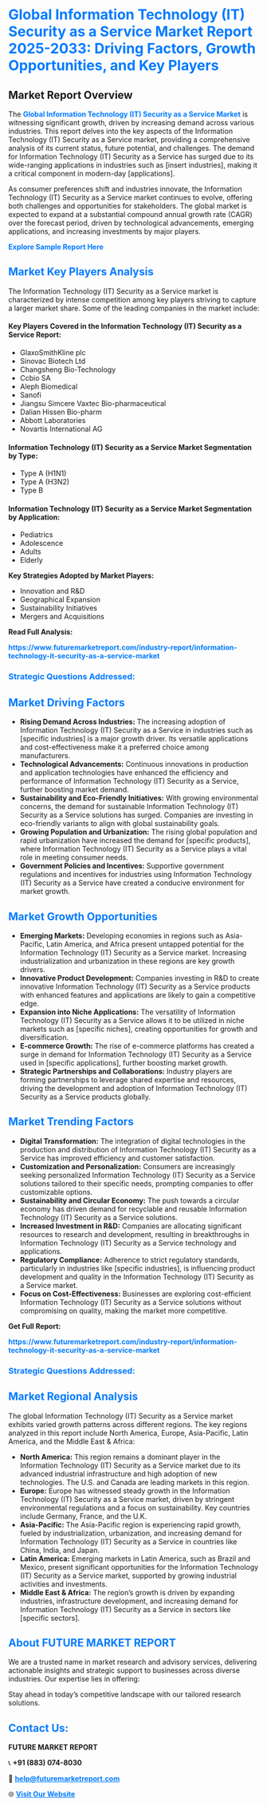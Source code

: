 <h1 style="color: #007BFF;">Global Information Technology (IT) Security as a Service Market Report 2025-2033: Driving Factors, Growth Opportunities, and Key Players</h1>

<section id="overview">
<h2>Market Report Overview</h2>
<p>The <a href="https://www.futuremarketreport.com/industry-report/information-technology-it-security-as-a-service-market" style="color: #007BFF; text-decoration: none;"><strong>Global Information Technology (IT) Security as a Service Market</strong></a> is witnessing significant growth, driven by increasing demand across various industries. This report delves into the key aspects of the Information Technology (IT) Security as a Service market, providing a comprehensive analysis of its current status, future potential, and challenges. The demand for Information Technology (IT) Security as a Service has surged due to its wide-ranging applications in industries such as [insert industries], making it a critical component in modern-day [applications].</p>
<p>As consumer preferences shift and industries innovate, the Information Technology (IT) Security as a Service market continues to evolve, offering both challenges and opportunities for stakeholders. The global market is expected to expand at a substantial compound annual growth rate (CAGR) over the forecast period, driven by technological advancements, emerging applications, and increasing investments by major players.</p>
</section>

<section id="overview">
<p><a href="https://www.futuremarketreport.com/request-sample/reportId=37606" style="color: #007BFF; text-decoration: none;"><strong>Explore Sample Report Here</strong></a></p>
</section>

<section id="key-players">
<h2 style="color: #007BFF;">Market Key Players Analysis</h2>
<p>The Information Technology (IT) Security as a Service market is characterized by intense competition among key players striving to capture a larger market share. Some of the leading companies in the market include:</p>
<h4>Key Players Covered in the Information Technology (IT) Security as a Service Report:</h4>
<ul><li>GlaxoSmithKline plc</li><li>Sinovac Biotech Ltd</li><li>Changsheng Bio-Technology</li><li>Ccbio SA</li><li>Aleph Biomedical</li><li>Sanofi</li><li>Jiangsu Simcere Vaxtec Bio-pharmaceutical</li><li>Dalian Hissen Bio-pharm</li><li>Abbott Laboratories</li><li>Novartis International AG</li></ul>
<h4>Information Technology (IT) Security as a Service Market Segmentation by Type:</h4>
<ul><li>Type A (H1N1)</li><li>Type A (H3N2)</li><li>Type B</li></ul>

<h4>Information Technology (IT) Security as a Service Market Segmentation by Application:</h4>
<ul><li>Pediatrics</li><li>Adolescence</li><li>Adults</li><li>Elderly</li></ul>
<p><strong>Key Strategies Adopted by Market Players:</strong></p>
<ul>
<li>Innovation and R&D</li>
<li>Geographical Expansion</li>
<li>Sustainability Initiatives</li>
<li>Mergers and Acquisitions</li>
</ul>
</section>

<section>
<p><strong>Read Full Analysis: </strong></p><a href="https://www.futuremarketreport.com/industry-report/information-technology-it-security-as-a-service-market" style="color: #007BFF; text-decoration: none;"><strong>https://www.futuremarketreport.com/industry-report/information-technology-it-security-as-a-service-market</strong></a>
<h3 style="color: #007BFF;">Strategic Questions Addressed:</h3>
</section>

<section id="driving-factors">
<h2 style="color: #007BFF;">Market Driving Factors</h2>
<ul>
<li><strong>Rising Demand Across Industries:</strong> The increasing adoption of Information Technology (IT) Security as a Service in industries such as [specific industries] is a major growth driver. Its versatile applications and cost-effectiveness make it a preferred choice among manufacturers.</li>
<li><strong>Technological Advancements:</strong> Continuous innovations in production and application technologies have enhanced the efficiency and performance of Information Technology (IT) Security as a Service, further boosting market demand.</li>
<li><strong>Sustainability and Eco-Friendly Initiatives:</strong> With growing environmental concerns, the demand for sustainable Information Technology (IT) Security as a Service solutions has surged. Companies are investing in eco-friendly variants to align with global sustainability goals.</li>
<li><strong>Growing Population and Urbanization:</strong> The rising global population and rapid urbanization have increased the demand for [specific products], where Information Technology (IT) Security as a Service plays a vital role in meeting consumer needs.</li>
<li><strong>Government Policies and Incentives:</strong> Supportive government regulations and incentives for industries using Information Technology (IT) Security as a Service have created a conducive environment for market growth.</li>
</ul>
</section>

<section id="growth-opportunities">
<h2 style="color: #007BFF;">Market Growth Opportunities</h2>
<ul>
<li><strong>Emerging Markets:</strong> Developing economies in regions such as Asia-Pacific, Latin America, and Africa present untapped potential for the Information Technology (IT) Security as a Service market. Increasing industrialization and urbanization in these regions are key growth drivers.</li>
<li><strong>Innovative Product Development:</strong> Companies investing in R&D to create innovative Information Technology (IT) Security as a Service products with enhanced features and applications are likely to gain a competitive edge.</li>
<li><strong>Expansion into Niche Applications:</strong> The versatility of Information Technology (IT) Security as a Service allows it to be utilized in niche markets such as [specific niches], creating opportunities for growth and diversification.</li>
<li><strong>E-commerce Growth:</strong> The rise of e-commerce platforms has created a surge in demand for Information Technology (IT) Security as a Service used in [specific applications], further boosting market growth.</li>
<li><strong>Strategic Partnerships and Collaborations:</strong> Industry players are forming partnerships to leverage shared expertise and resources, driving the development and adoption of Information Technology (IT) Security as a Service products globally.</li>
</ul>
</section>

<section id="trending-factors">
<h2 style="color: #007BFF;">Market Trending Factors</h2>
<ul>
<li><strong>Digital Transformation:</strong> The integration of digital technologies in the production and distribution of Information Technology (IT) Security as a Service has improved efficiency and customer satisfaction.</li>
<li><strong>Customization and Personalization:</strong> Consumers are increasingly seeking personalized Information Technology (IT) Security as a Service solutions tailored to their specific needs, prompting companies to offer customizable options.</li>
<li><strong>Sustainability and Circular Economy:</strong> The push towards a circular economy has driven demand for recyclable and reusable Information Technology (IT) Security as a Service solutions.</li>
<li><strong>Increased Investment in R&D:</strong> Companies are allocating significant resources to research and development, resulting in breakthroughs in Information Technology (IT) Security as a Service technology and applications.</li>
<li><strong>Regulatory Compliance:</strong> Adherence to strict regulatory standards, particularly in industries like [specific industries], is influencing product development and quality in the Information Technology (IT) Security as a Service market.</li>
<li><strong>Focus on Cost-Effectiveness:</strong> Businesses are exploring cost-efficient Information Technology (IT) Security as a Service solutions without compromising on quality, making the market more competitive.</li>
</ul>
</section>

<section>
<p><strong>Get Full Report: </strong></p><a href="https://www.futuremarketreport.com/industry-report/information-technology-it-security-as-a-service-market" style="color: #007BFF; text-decoration: none;"><strong>https://www.futuremarketreport.com/industry-report/information-technology-it-security-as-a-service-market</strong></a>
<h3 style="color: #007BFF;">Strategic Questions Addressed:</h3>
</section>


<section id="regional-analysis">
<h2 style="color: #007BFF;">Market Regional Analysis</h2>
<p>The global Information Technology (IT) Security as a Service market exhibits varied growth patterns across different regions. The key regions analyzed in this report include North America, Europe, Asia-Pacific, Latin America, and the Middle East & Africa:</p>
<ul>
<li><strong>North America:</strong> This region remains a dominant player in the Information Technology (IT) Security as a Service market due to its advanced industrial infrastructure and high adoption of new technologies. The U.S. and Canada are leading markets in this region.</li>
<li><strong>Europe:</strong> Europe has witnessed steady growth in the Information Technology (IT) Security as a Service market, driven by stringent environmental regulations and a focus on sustainability. Key countries include Germany, France, and the U.K.</li>
<li><strong>Asia-Pacific:</strong> The Asia-Pacific region is experiencing rapid growth, fueled by industrialization, urbanization, and increasing demand for Information Technology (IT) Security as a Service in countries like China, India, and Japan.</li>
<li><strong>Latin America:</strong> Emerging markets in Latin America, such as Brazil and Mexico, present significant opportunities for the Information Technology (IT) Security as a Service market, supported by growing industrial activities and investments.</li>
<li><strong>Middle East & Africa:</strong> The region’s growth is driven by expanding industries, infrastructure development, and increasing demand for Information Technology (IT) Security as a Service in sectors like [specific sectors].</li>
</ul>
</section>

<footer>
<h2 style="color: #007BFF;">About FUTURE MARKET REPORT</h2>
<p>We are a trusted name in market research and advisory services, delivering actionable insights and strategic support to businesses across diverse industries. Our expertise lies in offering:</p>

<p>Stay ahead in today’s competitive landscape with our tailored research solutions.</p>

<h2 style="color: #007BFF;">Contact Us:</h2>
<p><strong>FUTURE MARKET REPORT</strong></p>
<p>📞 <strong>+91 (883) 074-8030</strong></p>
<p>📧 <strong><a href="mailto:help@futuremarketreport.com" style="color: #007BFF;">help@futuremarketreport.com</a></strong></p>
<p>🌐 <strong><a href="https://www.futuremarketreport.com/" style="color: #007BFF;">Visit Our Website</a></strong></p>
</footer>